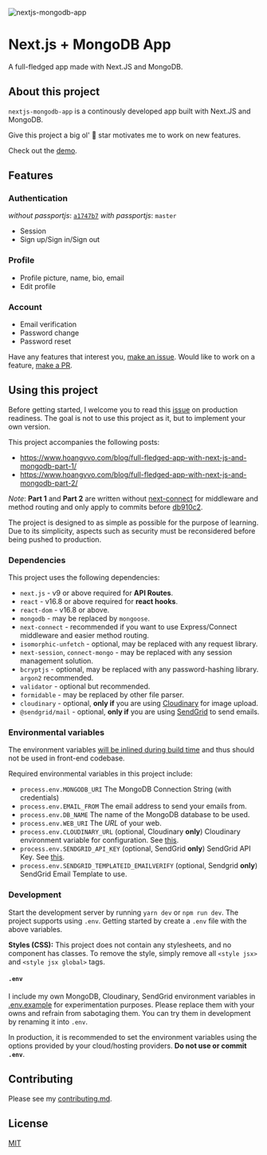 ![nextjs-mongodb-app](https://repository-images.githubusercontent.com/201392697/5d392300-eef3-11e9-8e20-53310193fbfd)

# Next.js + MongoDB App

A full-fledged app made with Next.JS and MongoDB.

## About this project

`nextjs-mongodb-app` is a continously developed app built with Next.JS and MongoDB.

Give this project a big ol' 🌟 star motivates me to work on new features.

Check out the [demo](https://nextjs-mongodb-app.hoangvvo.now.sh/).

## Features

### Authentication

*without passportjs*: [`a1747b7`](https://github.com/hoangvvo/nextjs-mongodb-app/commit/c36c5826f691032803760b5404ccec3446575504)
*with passportjs*: `master`

- Session
- Sign up/Sign in/Sign out

### Profile

- Profile picture, name, bio, email
- Edit profile

### Account

- Email verification
- Password change
- Password reset

Have any features that interest you, [make an issue](https://github.com/hoangvvo/nextjs-mongodb-app/issues). Would like to work on a feature, [make a PR](https://github.com/hoangvvo/nextjs-mongodb-app/pulls).

## Using this project

Before getting started, I welcome you to read this [issue](https://github.com/hoangvvo/nextjs-mongodb-app/issues/13) on production readiness. The goal is not to use this project as it, but to implement your own version.

This project accompanies the following posts:

- https://www.hoangvvo.com/blog/full-fledged-app-with-next-js-and-mongodb-part-1/
- https://www.hoangvvo.com/blog/full-fledged-app-with-next-js-and-mongodb-part-2/

*Note*: **Part 1** and **Part 2** are written without [next-connect](https://www.npmjs.com/package/next-connect) for middleware and method routing and only apply to commits before [db910c2](https://github.com/hoangvvo/nextjs-mongodb-app/tree/db910c259adb96494156b467834c65075ca90714).

The project is designed to as simple as possible for the purpose of learning. Due to its simplicity, aspects such as security must be reconsidered before being pushed to production.

### Dependencies

This project uses the following dependencies:

- `next.js` - v9 or above required for **API Routes**.
- `react` - v16.8 or above required for **react hooks**.
- `react-dom` - v16.8 or above.
- `mongodb` - may be replaced by `mongoose`.
- `next-connect` - recommended if you want to use Express/Connect middleware and easier method routing.
- `isomorphic-unfetch` - optional, may be replaced with any request library.
- `next-session`, `connect-mongo` - may be replaced with any session management solution.
- `bcryptjs` - optional, may be replaced with any password-hashing library. `argon2` recommended.
- `validator` - optional but recommended.
- `formidable` - may be replaced by other file parser.
- `cloudinary` - optional, **only if** you are using [Cloudinary](https://cloudinary.com) for image upload.
- `@sendgrid/mail` - optional, **only if** you are using [SendGrid](https://sendgrid.com/) to send emails.

### Environmental variables

The environment variables [will be inlined during build time](https://nextjs.org/docs#build-time-configuration) and thus should not be used in front-end codebase.

Required environmental variables in this project include:

- `process.env.MONGODB_URI` The MongoDB Connection String (with credentials)
- `process.env.EMAIL_FROM` The email address to send your emails from.
- `process.env.DB_NAME` The name of the MongoDB database to be used.
- `process.env.WEB_URI` The *URL* of your web.
- `process.env.CLOUDINARY_URL` (optional, Cloudinary **only**) Cloudinary environment variable for configuration. See [this](https://cloudinary.com/documentation/node_integration#configuration "Cloudinary Configuration").
- `process.env.SENDGRID_API_KEY` (optional, SendGrid **only**) SendGrid API Key. See [this](https://sendgrid.com/docs/ui/account-and-settings/api-keys/).
- `process.env.SENDGRID_TEMPLATEID_EMAILVERIFY` (optional, Sendgrid **only**) SendGrid Email Template to use.

### Development

Start the development server by running `yarn dev` or `npm run dev`. The project supports using `.env`. Getting started by create a `.env` file with the above variables.

**Styles (CSS):** This project does not contain any stylesheets, and no component has classes. To remove the style, simply remove all `<style jsx>` and `<style jsx global>` tags.

#### `.env`

I include my own MongoDB, Cloudinary, SendGrid environment variables in [.env.example](.env.example) for experimentation purposes. Please replace them with your owns and refrain from sabotaging them. You can try them in development by renaming it into `.env`.

In production, it is recommended to set the environment variables using the options provided by your cloud/hosting providers. **Do not use or commit `.env`**.

## Contributing

Please see my [contributing.md](contributing.md).

## License

[MIT](LICENSE)
